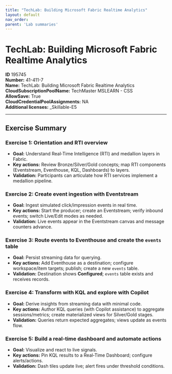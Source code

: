 ```yaml
---
title: "TechLab: Building Microsoft Fabric Realtime Analytics"
layout: default
nav_order:
parent: 'Lab summaries'
---
```


# TechLab: Building Microsoft Fabric Realtime Analytics

**ID** 195745  
**Number:** 41-411-7  
**Name:** TechLab: Building Microsoft Fabric Realtime Analytics
**CloudSubscriptionPoolName:** TechMaster MSLEARN - CSS  
**AllowSave:** True  
**CloudCredentialPoolAssignments:** NA  
**Additional licenses:** _Skillable-E5  

---

## Exercise Summary
### Exercise 1: Orientation and RTI overview
- **Goal:** Understand Real‑Time Intelligence (RTI) and medallion layers in Fabric.
- **Key actions:** Review Bronze/Silver/Gold concepts; map RTI components (Eventstream, Eventhouse, KQL, Dashboards) to layers.
- **Validation:** Participants can articulate how RTI services implement a medallion pipeline.

### Exercise 2: Create event ingestion with Eventstream
- **Goal:** Ingest simulated click/impression events in real time.
- **Key actions:** Start the producer; create an Eventstream; verify inbound events; switch Live/Edit modes as needed.
- **Validation:** Live events appear in the Eventstream canvas and message counters advance.

### Exercise 3: Route events to Eventhouse and create the `events` table
- **Goal:** Persist streaming data for querying.
- **Key actions:** Add Eventhouse as a destination; configure workspace/item targets; publish; create a new `events` table.
- **Validation:** Destination shows **Configured**; `events` table exists and receives records.

### Exercise 4: Transform with KQL and explore with Copilot
- **Goal:** Derive insights from streaming data with minimal code.
- **Key actions:** Author KQL queries (with Copilot assistance) to aggregate sessions/metrics; create materialized views for Silver/Gold stages.
- **Validation:** Queries return expected aggregates; views update as events flow.

### Exercise 5: Build a real‑time dashboard and automate actions
- **Goal:** Visualize and react to live signals.
- **Key actions:** Pin KQL results to a Real‑Time Dashboard; configure alerts/actions.
- **Validation:** Dash tiles update live; alert fires under threshold conditions.
